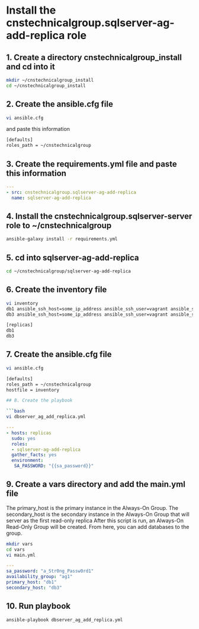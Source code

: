 # Install the cnstechnicalgroup.sqlserver-ag-add-replica role

## 1. Create a directory cnstechnicalgroup_install and cd into it

```bash
mkdir ~/cnstechnicalgroup_install
cd ~/cnstechnicalgroup_install
```

## 2. Create the ansible.cfg file

```bash
vi ansible.cfg 
```

and paste this information 

```bash
[defaults]
roles_path = ~/cnstechnicalgroup
```

## 3. Create the requirements.yml file and paste this information

```yaml
---
- src: cnstechnicalgroup.sqlserver-ag-add-replica
  name: sqlserver-ag-add-replica
```


## 4. Install the cnstechnicalgroup.sqlserver-server role to ~/cnstechnicalgroup

```bash
ansible-galaxy install -r requirements.yml
```

## 5. cd into sqlserver-ag-add-replica

```bash
cd ~/cnstechnicalgroup/sqlserver-ag-add-replica
```

## 6. Create the inventory file 

```bash
vi inventory
db1 ansible_ssh_host=some_ip_address ansible_ssh_user=vagrant ansible_ssh_private_key_file=~/.ssh/id_rsa
db3 ansible_ssh_host=some_ip_address ansible_ssh_user=vagrant ansible_ssh_private_key_file=~/.ssh/id_rsa

[replicas]
db1
db3


```

## 7. Create the ansible.cfg file

```bash
vi ansible.cfg 
```

```bash
[defaults]
roles_path = ~/cnstechnicalgroup
hostfile = inventory

## 8. Create the playbook

```bash
vi dbserver_ag_add_replica.yml
```

```yaml
---
- hosts: replicas
  sudo: yes
  roles: 
  - sqlserver-ag-add-replica
  gather_facts: yes
  environment:
   SA_PASSWORD: "{{sa_password}}"

```

## 9. Create a vars directory and add the main.yml file

The primary_host is the primary instance in the Always-On Group.
The secondary_host is the secondary instance in the Always-On Group that will server as the first read-only replica
After this script is run, an Always-On Read-Only Group will be created. From here, you can add databases to the group. 

```bash
mkdir vars
cd vars
vi main.yml
```

```yaml
---
sa_password: "a_Str0ng_Passw0rd1"
availability_group: "ag1"
primary_host: "db1"
secondary_host: "db3"
```


## 10. Run playbook

```bash
ansible-playbook dbserver_ag_add_replica.yml
```


